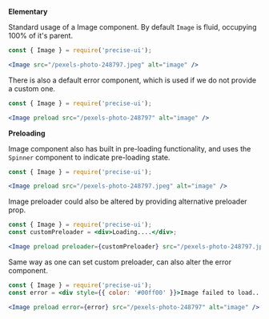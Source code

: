 **Elementary**

Standard usage of a Image component. By default `Image` is fluid, occupying 100% of it's parent.

```jsx
const { Image } = require('precise-ui');

<Image src="/pexels-photo-248797.jpeg" alt="image" />
```

There is also a default error component, which is used if we do not provide a custom one.

```jsx
const { Image } = require('precise-ui');

<Image preload src="/pexels-photo-248797" alt="image" />
```

**Preloading**

Image component also has built in pre-loading functionality, and uses the `Spinner` component to indicate pre-loading state.

```jsx
const { Image } = require('precise-ui');

<Image preload src="/pexels-photo-248797.jpeg" alt="image" />
```

Image preloader could also be altered by providing alternative preloader prop.

```jsx
const { Image } = require('precise-ui');
const customPreloader = <div>Loading....</div>;

<Image preload preloader={customPreloader} src="/pexels-photo-248797.jpeg" alt="image" />
```

Same way as one can set custom preloader, can also alter the error component.

```jsx
const { Image } = require('precise-ui');
const error = <div style={{ color: '#00ff00' }}>Image failed to load....</div>;

<Image preload error={error} src="/pexels-photo-248797" alt="image" />
```

